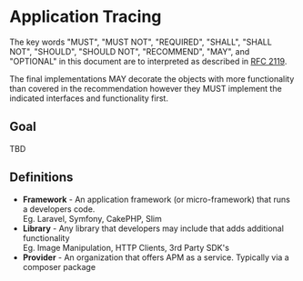 # Application Tracing

The key words "MUST", "MUST NOT", "REQUIRED", "SHALL", "SHALL NOT", "SHOULD",
"SHOULD NOT", "RECOMMEND", "MAY", and "OPTIONAL" in this document are to
interpreted as described in [RFC 2119][].

The final implementations MAY decorate the objects with more functionality than
covered in the recommendation however they MUST implement the indicated
interfaces and functionality first.

[RFC 2119]: http://tools.ietf.org/html/rfc2119

## Goal

TBD

## Definitions

* **Framework** - An application framework (or micro-framework) that runs a developers code.  
  Eg. Laravel, Symfony, CakePHP, Slim
* **Library** - Any library that developers may include that adds additional functionality  
  Eg. Image Manipulation, HTTP Clients, 3rd Party SDK's 
* **Provider** - An organization that offers APM as a service. Typically via a composer package
